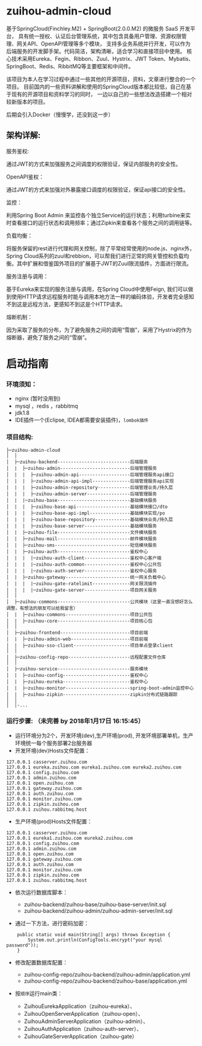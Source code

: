 # zuihou-admin-cloud
基于SpringCloud(Finchley.M2)  + SpringBoot(2.0.0.M2) 的微服务 SaaS 开发平台，
具有统一授权、认证后台管理系统，其中包含具备用户管理、资源权限管理、网关API、OpenAPI管理等多个模块，
支持多业务系统并行开发，可以作为后端服务的开发脚手架。代码简洁，架构清晰，适合学习和直接项目中使用。
核心技术采用Eureka、Fegin、Ribbon、Zuul、Hystrix、JWT Token、Mybatis、SpringBoot、Redis、RibbitMQ等主要框架和中间件。

该项目为本人在学习过程中通过一些其他的开源项目，资料，文章进行整合的一个项目。
目前国内的一些资料讲解和使用的SpringCloud版本都比较低，自己在基于现有的开源项目和资料学习的同时，
一边以自己的一些想法改造搭建一个相对较新版本的项目。

后期会引入Docker（慢慢学，还没到这一步）

## 架构详解:
服务鉴权:

通过JWT的方式来加强服务之间调度的权限验证，保证内部服务的安全性。

OpenAPI鉴权：

通过JWT的方式来加强对外暴露接口调度的权限验证，保证api接口的安全性。

监控：

利用Spring Boot Admin 来监控各个独立Service的运行状态；利用turbine来实时查看接口的运行状态和调用频率；通过Zipkin来查看各个服务之间的调用链等。

负载均衡：

将服务保留的rest进行代理和网关控制，除了平常经常使用的node.js、nginx外，Spring Cloud系列的zuul和rebbion，可以帮我们进行正常的网关管控和负载均衡。其中扩展和借鉴国外项目的扩展基于JWT的Zuul限流插件，方面进行限流。

服务注册与调用：

基于Eureka来实现的服务注册与调用，在Spring Cloud中使用Feign, 我们可以做到使用HTTP请求远程服务时能与调用本地方法一样的编码体验，开发者完全感知不到这是远程方法，更感知不到这是个HTTP请求。

熔断机制：

因为采取了服务的分布，为了避免服务之间的调用“雪崩”，采用了Hystrix的作为熔断器，避免了服务之间的“雪崩”。

# 启动指南

### 环境须知：

- nginx (暂时没用到)
- mysql ，redis ，rabbitmq
- jdk1.8
- IDE插件一个(Eclipse, IDEA都需要安装插件)，`lombok插件`

### 项目结构:

```
├─zuihou-admin-cloud
│  │  
│  ├─zuihou-backend---------------------------后端服务
│  |  ├─zuihou-admin--------------------------后端管理服务
│  |  |  ├─zuihou-admin-api-------------------后端管理服务api接口
│  |  |  ├─zuihou-admin-api-impl--------------后端管理服务api实现
│  |  |  ├─zuihou-admin-repository------------后端管理业务/持久层
│  |  |  ├─zuihou-admin-server----------------后端管理服务
│  |  |─zuihou-base---------------------------基础模块服务
│  |  |  ├─zuihou-base-api--------------------基础模块接口/dto
│  |  |  ├─zuihou-base-api-impl---------------基础模块实现/po
│  |  |  ├─zuihou-base-repository-------------基础模块业务/持久层
│  |  |  ├─zuihou-base-server-----------------基础模块服务
│  |  ├─zuihou-file---------------------------文件模块服务
│  |  ├─zuihou-mail---------------------------邮件模块服务
│  |  ├─zuihou-sms----------------------------短信模块服务
│  |  ├─zuihou-auth---------------------------鉴权中心
│  |  |  |─zuihou-auth-client-----------------鉴权中心客户端
│  |  |  |─zuihou-auth-common-----------------鉴权中心公共包
│  |  |  |─zuihou-auth-server-----------------鉴权中心服务
│  |  ├─zuihou-gateway------------------------统一网关负载中心
│  |  |  |─zuihou-gate-ratelimit--------------网关限流插件
│  |  |  |─zuihou-gate-server-----------------项目网关服务
│  │ 
│  ├─zuihou-commons---------------------------公共模块（这里一直没想好怎么调整，有想法的朋友可以给我留言）
│  |  ├─zuihou-commons------------------------项目公共包
│  |  ├─zuihou-core---------------------------项目核心包
│  │ 
│  ├─zuihou-frontend--------------------------项目前端
│  |  ├─zuihou-admin-web----------------------项目前端
│  |  ├─zuihou-sso-client---------------------项目单点登录client
│  │
│  ├─zuihou-config-repo-----------------------远程配置文件仓库
│  │
│  ├─zuihou-service---------------------------服务模块
│  |  ├─zuihou-config-------------------------鉴权中心
│  |  ├─zuihou-eureka-------------------------鉴权中心
│  |  ├─zuihou-monitor------------------------spring-boot-admin监控中心
│  |  ├─zuihou-zipkin-------------------------zipkin分布式链路跟踪
│  │
│  │-...
```

### 运行步骤: （未完善 by 2018年1月17日 16:15:45）
- 运行环境分为2个，开发环境(dev),生产环境(prod), 开发环境部署单机，生产环境统一每个服务部署2台服务器
- 开发环境(dev)Hosts文件配置：
```
127.0.0.1 casserver.zuihou.com
127.0.0.1 eureka.zuihou.com eureka1.zuihou.com eureka2.zuihou.com
127.0.0.1 config.zuihou.com
127.0.0.1 admin.zuihou.com
127.0.0.1 open.zuihou.com
127.0.0.1 gateway.zuihou.com
127.0.0.1 auth.zuihou.com
127.0.0.1 monitor.zuihou.com
127.0.0.1 zipkin.zuihou.com
127.0.0.1 zuihou.rabbitmq.host
```
- 生产环境(prod)Hosts文件配置：

```
127.0.0.1 casserver.zuihou.com
127.0.0.1 eureka1.zuihou.com eureka2.zuihou.com
127.0.0.1 config.zuihou.com
127.0.0.1 admin.zuihou.com
127.0.0.1 open.zuihou.com
127.0.0.1 gateway.zuihou.com
127.0.0.1 auth.zuihou.com
127.0.0.1 monitor.zuihou.com
127.0.0.1 zipkin.zuihou.com
127.0.0.1 zuihou.rabbitmq.host
```

- 依次运行数据库脚本：
    - zuihou-backend/zuihou-base/zuihou-base-server/init.sql
    - zuihou-backend/zuihou-admin/zuihou-admin-server/init.sql

- 通过一下方法，进行密码加密：
```
    public static void main(String[] args) throws Exception {
        System.out.println(ConfigTools.encrypt("your mysql password"));
    }
```    

- 修改配置数据库配置：
    - zuihou-config-repo/zuihou-backend/zuihou-admin/application.yml
    - zuihou-config-repo/zuihou-backend/zuihou-base/application.yml

- 按`顺序`运行main类：
    - ZuihouEurekaApplication（zuihou-eureka）、
    - ZuihouOpenServerApplication（zuihou-open）、
    - ZuihouAdminServerApplication（zuihou-admin）、
    - ZuihouAuthApplication（zuihou-auth-server）、
    - ZuihouGateServerApplication（zuihou-gate）

  ​